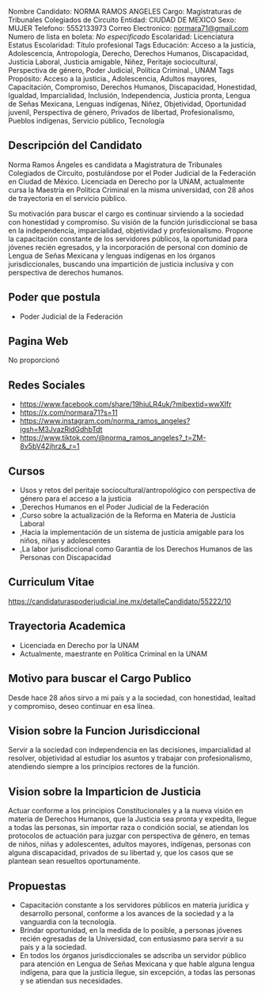 Nombre Candidato: NORMA RAMOS ANGELES
Cargo: Magistraturas de Tribunales Colegiados de Circuito
Entidad: CIUDAD DE MEXICO
Sexo: MUJER
Telefono: 5552133973
Correo Electronico: normara71@gmail.com
Numero de lista en boleta: *No especificado*
Escolaridad: Licenciatura
Estatus Escolaridad: Título profesional
Tags Educación: Acceso a la justicia, Adolescencia, Antropología, Derecho, Derechos Humanos, Discapacidad, Justicia Laboral, Justicia amigable, Niñez, Peritaje sociocultural, Perspectiva de género, Poder Judicial, Política Criminal., UNAM
Tags Propósito: Acceso a la justicia., Adolescencia, Adultos mayores, Capacitación, Compromiso, Derechos Humanos, Discapacidad, Honestidad, Igualdad, Imparcialidad, Inclusión, Independencia, Justicia pronta, Lengua de Señas Mexicana, Lenguas indígenas, Niñez, Objetividad, Oportunidad juvenil, Perspectiva de género, Privados de libertad, Profesionalismo, Pueblos indígenas, Servicio público, Tecnología


## Descripción del Candidato 

Norma Ramos Ángeles es candidata a Magistratura de Tribunales Colegiados de Circuito, postulándose por el Poder Judicial de la Federación en Ciudad de México. Licenciada en Derecho por la UNAM, actualmente cursa la Maestría en Política Criminal en la misma universidad, con 28 años de trayectoria en el servicio público. 

Su motivación para buscar el cargo es continuar sirviendo a la sociedad con honestidad y compromiso. Su visión de la función jurisdiccional se basa en la independencia, imparcialidad, objetividad y profesionalismo. Propone la capacitación constante de los servidores públicos, la oportunidad para jóvenes recién egresados, y la incorporación de personal con dominio de Lengua de Señas Mexicana y lenguas indígenas en los órganos jurisdiccionales, buscando una impartición de justicia inclusiva y con perspectiva de derechos humanos.


## Poder que postula

- Poder Judicial de la Federación


## Pagina Web

No proporcionó


## Redes Sociales

- https://www.facebook.com/share/19hiuLR4uk/?mibextid=wwXIfr
- https://x.com/normara71?s=11
- https://www.instagram.com/norma_ramos_angeles?igsh=M3JvazRidGdhbTdt
- https://www.tiktok.com/@norma_ramos_angeles?_t=ZM-8v5bV42jhrz&_r=1


## Cursos

- Usos y retos del peritaje sociocultural/antropológico con perspectiva de género para el acceso a la justicia
- ,Derechos Humanos en el Poder Judicial de la Federación
- ,Curso sobre la actualización de la Reforma en Materia de Justicia Laboral
- ,Hacia la implementación de un sistema de justicia amigable para los niños, niñas y adolescentes
- ,La labor jurisdiccional como Garantía de los Derechos Humanos de las Personas con Discapacidad


## Curriculum Vitae

https://candidaturaspoderjudicial.ine.mx/detalleCandidato/55222/10


## Trayectoria Academica

- Licenciada en Derecho por la UNAM
- Actualmente, maestrante en Política Criminal en la UNAM


## Motivo para buscar el Cargo Publico

Desde hace 28 años sirvo a mi país y a la sociedad, con honestidad, lealtad y compromiso, deseo continuar en esa línea.


## Vision sobre la Funcion Jurisdiccional

Servir a la sociedad con independencia en las decisiones, imparcialidad al resolver, objetividad al estudiar los asuntos y trabajar con profesionalismo, atendiendo siempre a los principios rectores de la función.


## Vision sobre la Imparticion de Justicia

Actuar conforme a los principios Constitucionales y a la nueva visión en materia de Derechos Humanos, que la Justicia sea pronta y expedita, llegue a todas las personas, sin importar raza o condición social, se atiendan los protocolos de actuación para juzgar con perspectiva de género, en temas de niños, niñas y adolescentes, adultos mayores, indígenas, personas con alguna discapacidad, privados de su libertad y, que los casos que se plantean sean resueltos oportunamente.


## Propuestas

- Capacitación constante a los servidores públicos en materia jurídica y desarrollo personal, conforme a los avances de la sociedad y a la vanguardia con la tecnología.
- Brindar oportunidad, en la medida de lo posible, a personas jóvenes recién egresadas de la Universidad, con entusiasmo para servir a su país y a la sociedad.
- En todos los órganos jurisdiccionales se adscriba un servidor público para atención en Lengua de Señas Mexicana y que hable alguna lengua indígena, para que la justicia llegue, sin excepción, a todas las personas y se atiendan sus necesidades.


